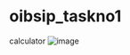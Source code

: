# oibsip_taskno1

calculator
![image](https://github.com/user-attachments/assets/49871e62-c101-4106-8caa-70852a5f390f)

